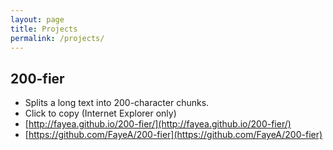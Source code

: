 ```yaml
---
layout: page
title: Projects
permalink: /projects/
---
```


## 200-fier

 - Splits a long text into 200-character chunks.
 - Click to copy (Internet Explorer only)
 - [http://fayea.github.io/200-fier/](http://fayea.github.io/200-fier/)
 - [https://github.com/FayeA/200-fier](https://github.com/FayeA/200-fier)
